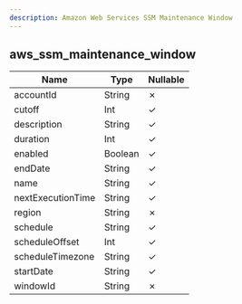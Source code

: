 ```yaml
---
description: Amazon Web Services SSM Maintenance Window
---
```

aws_ssm_maintenance_window
--------------------------

| **Name**          | **Type** | **Nullable** |
| ----------------- | -------- | ------------ |
| accountId         | String   | &cross;      |
| cutoff            | Int      | &check;      |
| description       | String   | &check;      |
| duration          | Int      | &check;      |
| enabled           | Boolean  | &check;      |
| endDate           | String   | &check;      |
| name              | String   | &check;      |
| nextExecutionTime | String   | &check;      |
| region            | String   | &cross;      |
| schedule          | String   | &check;      |
| scheduleOffset    | Int      | &check;      |
| scheduleTimezone  | String   | &check;      |
| startDate         | String   | &check;      |
| windowId          | String   | &cross;      |
